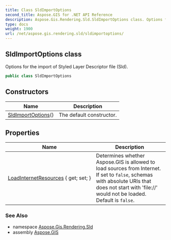 ```yaml
---
title: Class SldImportOptions
second_title: Aspose.GIS for .NET API Reference
description: Aspose.Gis.Rendering.Sld.SldImportOptions class. Options for the import of Styled Layer Descriptor file Sld
type: docs
weight: 1900
url: /net/aspose.gis.rendering.sld/sldimportoptions/
---
```

## SldImportOptions class

Options for the import of Styled Layer Descriptor file (Sld).

```csharp
public class SldImportOptions
```

## Constructors

| Name | Description |
| --- | --- |
| [SldImportOptions](sldimportoptions/)() | The default constructor. |

## Properties

| Name | Description |
| --- | --- |
| [LoadInternetResources](../../aspose.gis.rendering.sld/sldimportoptions/loadinternetresources/) { get; set; } | Determines whether Aspose.GIS is allowed to load sources from Internet. If set to `false`, schemas with absolute URIs that does not start with 'file://' would not be loaded. Default is `false`. |

### See Also

* namespace [Aspose.Gis.Rendering.Sld](../../aspose.gis.rendering.sld/)
* assembly [Aspose.GIS](../../)


